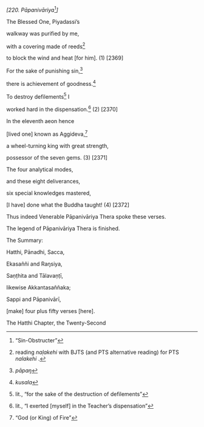 *\[220. Pāpanivāriya*[^1]*\]*

The Blessed One, Piyadassi’s

walkway was purified by me,

with a covering made of reeds[^2]

to block the wind and heat \[for him\]. (1) \[2369\]

For the sake of punishing sin,[^3]

there is achievement of goodness.[^4]

To destroy defilements[^5] I

worked hard in the dispensation.[^6] (2) \[2370\]

In the eleventh aeon hence

\[lived one\] known as Aggideva,[^7]

a wheel-turning king with great strength,

possessor of the seven gems. (3) \[2371\]

The four analytical modes,

and these eight deliverances,

six special knowledges mastered,

\[I have\] done what the Buddha taught! (4) \[2372\]

Thus indeed Venerable Pāpanivāriya Thera spoke these verses.

The legend of Pāpanivāriya Thera is finished.

The Summary:

Hatthi, Pānadhi, Sacca,

Ekasaññi and Raŋsiya,

Saṇṭhita and Tālavaṇṭī,

likewise Akkantasaññaka;

Sappi and Pāpanivārī,

\[make\] four plus fifty verses \[here\].

The Hatthi Chapter, the Twenty-Second

[^1]: “Sin-Obstructer”

[^2]: reading *naḷakehi* with BJTS (and PTS alternative reading) for PTS
    *nalakehi* .

[^3]: *pāpaŋ*

[^4]: *kusala*

[^5]: lit., “for the sake of the destruction of defilements”

[^6]: lit., “I exerted \[myself\] in the Teacher’s dispensation”

[^7]: “God (or King) of Fire”
